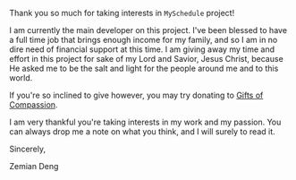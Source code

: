 Thank you so much for taking interests in `MySchedule` project!

I am currently the main developer on this project. I've been blessed to have a full time job that brings enough income for my family, and so I am in no dire need of financial support at this time. I am giving away my time and effort in this project for sake of my Lord and Savior, Jesus Christ, because He asked me to be the salt and light for the people around me and to this world.

If you're so inclined to give however, you may try donating to   [Gifts of Compassion](http://www.compassion.com/catalog.htm).

I am very thankful you're taking interests in my work and my passion. You can always drop me a note on what you think, and I will surely to read it.

Sincerely,

Zemian Deng
